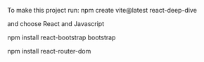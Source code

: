 To make this project run:
npm create vite@latest react-deep-dive

and choose React and Javascript

npm install react-bootstrap bootstrap

npm install react-router-dom
